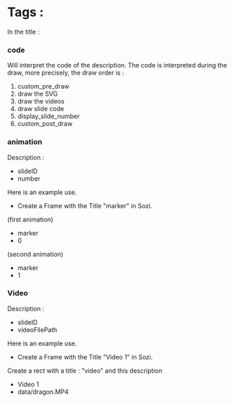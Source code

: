 

# Tags :

In the title :

### code

Will interpret the code of the description. 
The code is interpreted during the draw, more precisely, the draw order is : 

1. custom_pre_draw 
2. draw the SVG
3. draw the videos
4. draw slide code 
5. display_slide_number 
6. custom_post_draw

### animation 

Description : 

* slideID
* number 


Here is an example use. 
* Create a Frame with the Title "marker" in Sozi.

(first animation)
* marker
* 0

(second animation)
* marker
* 1 


### Video

Description : 

* slideID
* videoFilePath


Here is an example use. 
* Create a Frame with the Title "Video 1" in Sozi.

Create a rect with a title : "video" and this description
* Video 1
* data/dragon.MP4

